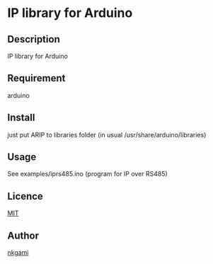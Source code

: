 IP library for Arduino
====

## Description
IP library for Arduino

## Requirement
arduino

## Install
just put ARIP to libraries folder (in usual /usr/share/arduino/libraries)

## Usage
See examples/iprs485.ino (program for IP over RS485)

## Licence

[MIT](https://github.com/tcnksm/tool/blob/master/LICENCE)

## Author

[nkgami](https://github.com/nkgami)
